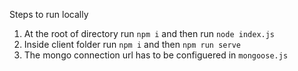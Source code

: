Steps to run locally
1. At the root of directory run `npm i` and then run `node index.js`
2. Inside client folder run `npm i` and then `npm run serve`
3. The mongo connection url has to be configuered in `mongoose.js`
